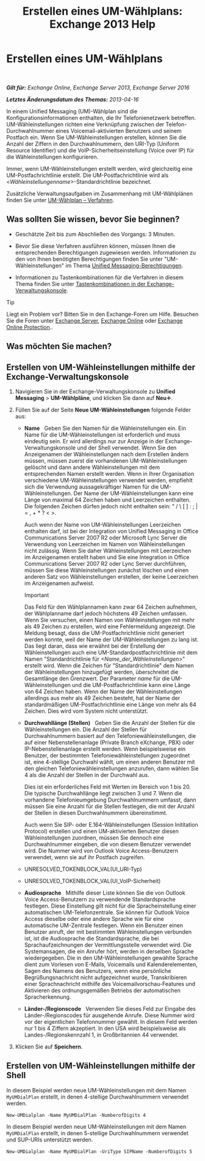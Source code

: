 ﻿---
title: 'Erstellen eines UM-Wählplans: Exchange 2013 Help'
TOCTitle: Erstellen eines UM-Wählplans
ms:assetid: 963ff2e1-515d-439a-953a-664174e5e283
ms:mtpsurl: https://technet.microsoft.com/de-de/library/Bb123819(v=EXCHG.150)
ms:contentKeyID: 50476265
ms.date: 04/24/2018
mtps_version: v=EXCHG.150
f1_keywords:
- Microsoft.Exchange.Management.SnapIn.Esm.Servers.UnifiedMessaging.CreateUMDialPlanWizardForm.CreateUMDialPlanWizardPage
ms.translationtype: HT
---

# Erstellen eines UM-Wählplans

 

_**Gilt für:** Exchange Online, Exchange Server 2013, Exchange Server 2016_

_**Letztes Änderungsdatum des Themas:** 2013-04-16_

In einem Unified Messaging (UM)-Wählplan sind die Konfigurationsinformationen enthalten, die Ihr Telefonienetzwerk betreffen. UM-Wähleinstellungen richten eine Verknüpfung zwischen der Telefon-Durchwahlnummer eines Voicemail-aktivierten Benutzers und seinem Postfach ein. Wenn Sie UM-Wähleinstellungen erstellen, können Sie die Anzahl der Ziffern in den Durchwahlnummern, den URI-Typ (Uniform Resource Identifier) und die VoIP-Sicherheitseinstellung (Voice over IP) für die Wähleinstellungen konfigurieren.

Immer, wenn UM-Wähleinstellungen erstellt werden, wird gleichzeitig eine UM-Postfachrichtlinie erstellt. Die UM-Postfachrichtlinie wird als \<*Wähleinstellungenname*\>-Standardrichtlinie bezeichnet.

Zusätzliche Verwaltungsaufgaben im Zusammenhang mit UM-Wählplänen finden Sie unter [UM-Wählplan – Verfahren](um-dial-plan-procedures-exchange-2013-help.md).

## Was sollten Sie wissen, bevor Sie beginnen?

  - Geschätzte Zeit bis zum Abschließen des Vorgangs: 3 Minuten.

  - Bevor Sie diese Verfahren ausführen können, müssen Ihnen die entsprechenden Berechtigungen zugewiesen werden. Informationen zu den von Ihnen benötigten Berechtigungen finden Sie unter "UM-Wähleinstellungen" im Thema [Unified Messaging-Berechtigungen](unified-messaging-permissions-exchange-2013-help.md).

  - Informationen zu Tastenkombinationen für die Verfahren in diesem Thema finden Sie unter [Tastenkombinationen in der Exchange-Verwaltungskonsole](keyboard-shortcuts-in-the-exchange-admin-center-exchange-online-protection-help.md).


> [!TIP]
> Liegt ein Problem vor? Bitten Sie in den Exchange-Foren um Hilfe. Besuchen Sie die Foren unter <A href="https://go.microsoft.com/fwlink/p/?linkid=60612">Exchange Server</A>, <A href="https://go.microsoft.com/fwlink/p/?linkid=267542">Exchange Online</A> oder <A href="https://go.microsoft.com/fwlink/p/?linkid=285351">Exchange Online Protection</A>..



## Was möchten Sie machen?

## Erstellen von UM-Wähleinstellungen mithilfe der Exchange-Verwaltungskonsole

1.  Navigieren Sie in der Exchange-Verwaltungskonsole zu **Unified Messaging** \> **UM-Wählpläne**, und klicken Sie dann auf **Neu**![Hinzufügen (Symbol)](images/JJ218640.c1e75329-d6d7-4073-a27d-498590bbb558(EXCHG.150).gif "Hinzufügen (Symbol)").

2.  Füllen Sie auf der Seite **Neue UM-Wähleinstellungen** folgende Felder aus:
    
      - **Name**   Geben Sie den Namen für die Wähleinstellungen ein. Ein Name für die UM-Wähleinstellungen ist erforderlich und muss eindeutig sein. Er wird allerdings nur zur Anzeige in der Exchange-Verwaltungskonsole und der Shell verwendet. Wenn Sie den Anzeigenamen der Wähleinstellungen nach dem Erstellen ändern müssen, müssen zuerst die vorhandenen UM-Wähleinstellungen gelöscht und dann andere Wähleinstellungen mit dem entsprechenden Namen erstellt werden. Wenn in Ihrer Organisation verschiedene UM-Wähleinstellungen verwendet werden, empfiehlt sich die Verwendung aussagekräftiger Namen für die UM-Wähleinstellungen. Der Name der UM-Wähleinstellungen kann eine Länge von maximal 64 Zeichen haben und Leerzeichen enthalten. Die folgenden Zeichen dürfen jedoch nicht enthalten sein: " / \\ \[ \] : ; | = , + \* ? \< \>.
        
        Auch wenn der Name von UM-Wähleinstellungen Leerzeichen enthalten darf, ist bei der Integration von Unified Messaging in Office Communications Server 2007 R2 oder Microsoft Lync Server die Verwendung von Leerzeichen im Namen von Wähleinstellungen nicht zulässig. Wenn Sie daher Wähleinstellungen mit Leerzeichen im Anzeigenamen erstellt haben und Sie eine Integration in Office Communications Server 2007 R2 oder Lync Server durchführen, müssen Sie diese Wähleinstellungen zunächst löschen und einen anderen Satz von Wähleinstellungen erstellen, der keine Leerzeichen im Anzeigenamen aufweist.
        

        > [!IMPORTANT]
        > Das Feld für den Wählplannamen kann zwar 64&nbsp;Zeichen aufnehmen, der Wählplanname darf jedoch höchstens 49&nbsp;Zeichen umfassen. Wenn Sie versuchen, einen Namen von Wähleinstellungen mit mehr als 49 Zeichen zu erstellen, wird eine Fehlermeldung angezeigt. Die Meldung besagt, dass die UM-Postfachrichtlinie nicht generiert werden konnte, weil der Name der UM-Wähleinstellungen zu lang ist. Das liegt daran, dass wie erwähnt bei der Erstellung der Wähleinstellungen auch eine UM-Standardpostfachrichtlinie mit dem Namen "Standardrichtlinie für <EM>&lt;Name_der_Wähleinstellungen&gt;</EM>" erstellt wird. Wenn die Zeichen für "Standardrichtlinie" dem Namen der Wähleinstellungen hinzugefügt werden, überschreitet die Gesamtlänge den Grenzwert. Der Parameter <EM>name</EM> für die UM-Wähleinstellungen und die UM-Postfachrichtlinie kann eine Länge von 64 Zeichen haben. Wenn der Name der Wähleinstellungen allerdings aus mehr als 49 Zeichen besteht, hat der Name der standardmäßigen UM-Postfachrichtlinie eine Länge von mehr als 64 Zeichen. Dies wird vom System nicht unterstützt.

    
      - **Durchwahllänge (Stellen)**   Geben Sie die Anzahl der Stellen für die Wähleinstellungen ein. Die Anzahl der Stellen für Durchwahlnummern basiert auf den Telefoniewähleinstellungen, die auf einer Nebenstellenanlage (Private Branch eXchange, PBX) oder IP-Nebenstellenanlage erstellt werden. Wenn beispielsweise ein Benutzer, der bestimmten Telefoniewähleinstellungen zugeordnet ist, eine 4-stellige Durchwahl wählt, um einen anderen Benutzer mit den gleichen Telefoniewähleinstellungen anzurufen, dann wählen Sie 4 als die Anzahl der Stellen in der Durchwahl aus.
        
        Dies ist ein erforderliches Feld mit Werten im Bereich von 1 bis 20. Die typische Durchwahllänge liegt zwischen 3 und 7. Wenn die vorhandene Telefonieumgebung Durchwahlnummern umfasst, dann müssen Sie eine Anzahl für die Stellen festlegen, die mit der Anzahl der Stellen in diesen Durchwahlnummern übereinstimmt.
        
        Auch wenn Sie SIP- oder E.164-Wähleinstellungen (Session Inititation Protocol) erstellen und einen UM-aktivierten Benutzer diesen Wähleinstellungen zuordnen, müssen Sie dennoch eine Durchwahlnummer eingeben, die von diesem Benutzer verwendet wird. Die Nummer wird von Outlook Voice Access-Benutzern verwendet, wenn sie auf ihr Postfach zugreifen.
    
      - UNRESOLVED\_TOKENBLOCK\_VAL(UI\_URI-Typ)
    
      - UNRESOLVED\_TOKENBLOCK\_VAL(UI\_VoIP-Sicherheit)
    
      - **Audiosprache**   Mithilfe dieser Liste können Sie die von Outlook Voice Access-Benutzern zu verwendende Standardsprache festlegen. Diese Einstellung gilt nicht für die Spracheinstellung einer automatischen UM-Telefonzentrale. Sie können für Outlook Voice Access dieselbe oder eine andere Sprache wie für eine automatische UM-Zentrale festlegen. Wenn ein Benutzer einen Benutzer anruft, der mit bestimmten Wähleinstellungen verbunden ist, ist die Audiosprache die Standardsprache, die bei Sprachaufzeichnungen der Vermittlungsstelle verwendet wird. Die Systemansagen, die ein Anrufer hört, werden in derselben Sprache wiedergegeben. Die in den UM-Wähleinstellungen gewählte Sprache dient zum Vorlesen von E-Mails, Voicemails und Kalenderelementen, Sagen des Namens des Benutzers, wenn eine persönliche Begrüßungsnachricht nicht aufgezeichnet wurde, Transkribieren einer Sprachnachricht mithilfe des Voicemailvorschau-Features und Aktivieren des ordnungsgemäßen Betriebs der automatischen Spracherkennung.
    
      - **Länder-/Regionscode**   Verwenden Sie dieses Feld zur Eingabe des Länder-/Regionscodes für ausgehende Anrufe. Diese Nummer wird vor der eigentlichen Telefonnummer gewählt. In diesem Feld werden nur 1 bis 4 Ziffern akzeptiert. In den USA wird beispielsweise als Landes-/Regionskennzahl 1, in Großbritannien 44 verwendet.

3.  Klicken Sie auf **Speichern**.

## Erstellen von UM-Wähleinstellungen mithilfe der Shell

In diesem Beispiel werden neue UM-Wähleinstellungen mit dem Namen `MyUMDialPlan` erstellt, in denen 4-stellige Durchwahlnummern verwendet werden.

    New-UMDialplan -Name MyUMDialPlan -NumberofDigits 4

In diesem Beispiel werden neue UM-Wähleinstellungen mit dem Namen `MyUMDialPlan` erstellt, in denen 5-stellige Durchwahlnummern verwendet und SUP-URIs unterstützt werden.

    New-UMDialplan -Name MyUMDialPlan -UriType SIPName -NumberofDigits 5

